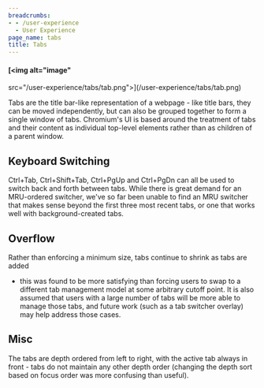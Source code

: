 ```yaml
---
breadcrumbs:
- - /user-experience
  - User Experience
page_name: tabs
title: Tabs
---
```


#### [<img alt="image"
src="/user-experience/tabs/tab.png">](/user-experience/tabs/tab.png)

Tabs are the title bar-like representation of a webpage - like title bars, they
can be moved independently, but can also be grouped together to form a single
window of tabs. Chromium's UI is based around the treatment of tabs and their
content as individual top-level elements rather than as children of a parent
window.

## Keyboard Switching

Ctrl+Tab, Ctrl+Shift+Tab, Ctrl+PgUp and Ctrl+PgDn can all be used to switch back
and forth between tabs. While there is great demand for an MRU-ordered switcher,
we've so far been unable to find an MRU switcher that makes sense beyond the
first three most recent tabs, or one that works well with background-created
tabs.

## Overflow

Rather than enforcing a minimum size, tabs continue to shrink as tabs are added
- this was found to be more satisfying than forcing users to swap to a different
tab management model at some arbitrary cutoff point. It is also assumed that
users with a large number of tabs will be more able to manage those tabs, and
future work (such as a tab switcher overlay) may help address those cases.

## Misc

The tabs are depth ordered from left to right, with the active tab always in
front - tabs do not maintain any other depth order (changing the depth sort
based on focus order was more confusing than useful).
